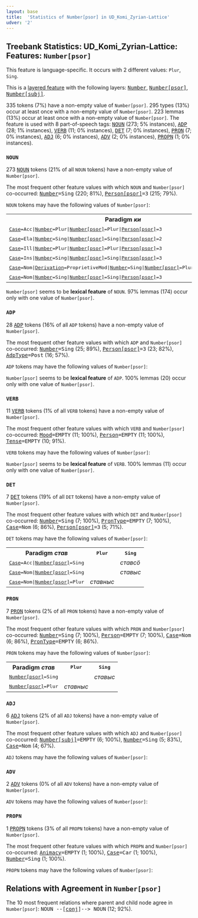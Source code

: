```yaml
---
layout: base
title:  'Statistics of Number[psor] in UD_Komi_Zyrian-Lattice'
udver: '2'
---
```


## Treebank Statistics: UD_Komi_Zyrian-Lattice: Features: `Number[psor]`

This feature is language-specific.
It occurs with 2 different values: `Plur`, `Sing`.

This is a <a href="../../u/overview/feat-layers.html">layered feature</a> with the following layers: <tt><a href="kpv_lattice-feat-Number.html">Number</a></tt>, <tt><a href="kpv_lattice-feat-Number-psor.html">Number[psor]</a></tt>, <tt><a href="kpv_lattice-feat-Number-subj.html">Number[subj]</a></tt>.

335 tokens (7%) have a non-empty value of `Number[psor]`.
295 types (13%) occur at least once with a non-empty value of `Number[psor]`.
223 lemmas (13%) occur at least once with a non-empty value of `Number[psor]`.
The feature is used with 8 part-of-speech tags: <tt><a href="kpv_lattice-pos-NOUN.html">NOUN</a></tt> (273; 5% instances), <tt><a href="kpv_lattice-pos-ADP.html">ADP</a></tt> (28; 1% instances), <tt><a href="kpv_lattice-pos-VERB.html">VERB</a></tt> (11; 0% instances), <tt><a href="kpv_lattice-pos-DET.html">DET</a></tt> (7; 0% instances), <tt><a href="kpv_lattice-pos-PRON.html">PRON</a></tt> (7; 0% instances), <tt><a href="kpv_lattice-pos-ADJ.html">ADJ</a></tt> (6; 0% instances), <tt><a href="kpv_lattice-pos-ADV.html">ADV</a></tt> (2; 0% instances), <tt><a href="kpv_lattice-pos-PROPN.html">PROPN</a></tt> (1; 0% instances).

### `NOUN`

273 <tt><a href="kpv_lattice-pos-NOUN.html">NOUN</a></tt> tokens (21% of all `NOUN` tokens) have a non-empty value of `Number[psor]`.

The most frequent other feature values with which `NOUN` and `Number[psor]` co-occurred: <tt><a href="kpv_lattice-feat-Number.html">Number</a></tt><tt>=Sing</tt> (220; 81%), <tt><a href="kpv_lattice-feat-Person-psor.html">Person[psor]</a></tt><tt>=3</tt> (215; 79%).

`NOUN` tokens may have the following values of `Number[psor]`:


<table>
  <tr><th>Paradigm <i>ки</i></th><th><tt>Plur</tt></th><th><tt>Sing</tt></th></tr>
  <tr><td><tt><tt><a href="kpv_lattice-feat-Case.html">Case</a></tt><tt>=Acc</tt>|<tt><a href="kpv_lattice-feat-Number.html">Number</a></tt><tt>=Plur</tt>|<tt><a href="kpv_lattice-feat-Number-psor.html">Number[psor]</a></tt><tt>=Plur</tt>|<tt><a href="kpv_lattice-feat-Person-psor.html">Person[psor]</a></tt><tt>=3</tt></tt></td><td><em>кияснысӧ</em></td><td></td></tr>
  <tr><td><tt><tt><a href="kpv_lattice-feat-Case.html">Case</a></tt><tt>=Ela</tt>|<tt><a href="kpv_lattice-feat-Number.html">Number</a></tt><tt>=Sing</tt>|<tt><a href="kpv_lattice-feat-Number-psor.html">Number[psor]</a></tt><tt>=Sing</tt>|<tt><a href="kpv_lattice-feat-Person-psor.html">Person[psor]</a></tt><tt>=2</tt></tt></td><td></td><td><em>кисьыд</em></td></tr>
  <tr><td><tt><tt><a href="kpv_lattice-feat-Case.html">Case</a></tt><tt>=Ill</tt>|<tt><a href="kpv_lattice-feat-Number.html">Number</a></tt><tt>=Plur</tt>|<tt><a href="kpv_lattice-feat-Number-psor.html">Number[psor]</a></tt><tt>=Plur</tt>|<tt><a href="kpv_lattice-feat-Person-psor.html">Person[psor]</a></tt><tt>=3</tt></tt></td><td><em>киясаныс</em></td><td></td></tr>
  <tr><td><tt><tt><a href="kpv_lattice-feat-Case.html">Case</a></tt><tt>=Ins</tt>|<tt><a href="kpv_lattice-feat-Number.html">Number</a></tt><tt>=Sing</tt>|<tt><a href="kpv_lattice-feat-Number-psor.html">Number[psor]</a></tt><tt>=Sing</tt>|<tt><a href="kpv_lattice-feat-Person-psor.html">Person[psor]</a></tt><tt>=3</tt></tt></td><td></td><td><em>кинас</em></td></tr>
  <tr><td><tt><tt><a href="kpv_lattice-feat-Case.html">Case</a></tt><tt>=Nom</tt>|<tt><a href="kpv_lattice-feat-Derivation.html">Derivation</a></tt><tt>=ProprietiveMod</tt>|<tt><a href="kpv_lattice-feat-Number.html">Number</a></tt><tt>=Sing</tt>|<tt><a href="kpv_lattice-feat-Number-psor.html">Number[psor]</a></tt><tt>=Plur</tt>|<tt><a href="kpv_lattice-feat-Person-psor.html">Person[psor]</a></tt><tt>=3</tt></tt></td><td><em>кианыс</em></td><td></td></tr>
  <tr><td><tt><tt><a href="kpv_lattice-feat-Case.html">Case</a></tt><tt>=Nom</tt>|<tt><a href="kpv_lattice-feat-Number.html">Number</a></tt><tt>=Sing</tt>|<tt><a href="kpv_lattice-feat-Number-psor.html">Number[psor]</a></tt><tt>=Sing</tt>|<tt><a href="kpv_lattice-feat-Person-psor.html">Person[psor]</a></tt><tt>=3</tt></tt></td><td></td><td><em>киыс</em></td></tr>
</table>

`Number[psor]` seems to be **lexical feature** of `NOUN`. 97% lemmas (174) occur only with one value of `Number[psor]`.

### `ADP`

28 <tt><a href="kpv_lattice-pos-ADP.html">ADP</a></tt> tokens (16% of all `ADP` tokens) have a non-empty value of `Number[psor]`.

The most frequent other feature values with which `ADP` and `Number[psor]` co-occurred: <tt><a href="kpv_lattice-feat-Number.html">Number</a></tt><tt>=Sing</tt> (25; 89%), <tt><a href="kpv_lattice-feat-Person-psor.html">Person[psor]</a></tt><tt>=3</tt> (23; 82%), <tt><a href="kpv_lattice-feat-AdpType.html">AdpType</a></tt><tt>=Post</tt> (16; 57%).

`ADP` tokens may have the following values of `Number[psor]`:


`Number[psor]` seems to be **lexical feature** of `ADP`. 100% lemmas (20) occur only with one value of `Number[psor]`.

### `VERB`

11 <tt><a href="kpv_lattice-pos-VERB.html">VERB</a></tt> tokens (1% of all `VERB` tokens) have a non-empty value of `Number[psor]`.

The most frequent other feature values with which `VERB` and `Number[psor]` co-occurred: <tt><a href="kpv_lattice-feat-Mood.html">Mood</a></tt><tt>=EMPTY</tt> (11; 100%), <tt><a href="kpv_lattice-feat-Person.html">Person</a></tt><tt>=EMPTY</tt> (11; 100%), <tt><a href="kpv_lattice-feat-Tense.html">Tense</a></tt><tt>=EMPTY</tt> (10; 91%).

`VERB` tokens may have the following values of `Number[psor]`:


`Number[psor]` seems to be **lexical feature** of `VERB`. 100% lemmas (11) occur only with one value of `Number[psor]`.

### `DET`

7 <tt><a href="kpv_lattice-pos-DET.html">DET</a></tt> tokens (19% of all `DET` tokens) have a non-empty value of `Number[psor]`.

The most frequent other feature values with which `DET` and `Number[psor]` co-occurred: <tt><a href="kpv_lattice-feat-Number.html">Number</a></tt><tt>=Sing</tt> (7; 100%), <tt><a href="kpv_lattice-feat-PronType.html">PronType</a></tt><tt>=EMPTY</tt> (7; 100%), <tt><a href="kpv_lattice-feat-Case.html">Case</a></tt><tt>=Nom</tt> (6; 86%), <tt><a href="kpv_lattice-feat-Person-psor.html">Person[psor]</a></tt><tt>=3</tt> (5; 71%).

`DET` tokens may have the following values of `Number[psor]`:


<table>
  <tr><th>Paradigm <i>став</i></th><th><tt>Plur</tt></th><th><tt>Sing</tt></th></tr>
  <tr><td><tt><tt><a href="kpv_lattice-feat-Case.html">Case</a></tt><tt>=Acc</tt>|<tt><a href="kpv_lattice-feat-Number-psor.html">Number[psor]</a></tt><tt>=Sing</tt></tt></td><td></td><td><em>ставсӧ</em></td></tr>
  <tr><td><tt><tt><a href="kpv_lattice-feat-Case.html">Case</a></tt><tt>=Nom</tt>|<tt><a href="kpv_lattice-feat-Number-psor.html">Number[psor]</a></tt><tt>=Sing</tt></tt></td><td></td><td><em>ставыс</em></td></tr>
  <tr><td><tt><tt><a href="kpv_lattice-feat-Case.html">Case</a></tt><tt>=Nom</tt>|<tt><a href="kpv_lattice-feat-Number-psor.html">Number[psor]</a></tt><tt>=Plur</tt></tt></td><td><em>ставныс</em></td><td></td></tr>
</table>

### `PRON`

7 <tt><a href="kpv_lattice-pos-PRON.html">PRON</a></tt> tokens (2% of all `PRON` tokens) have a non-empty value of `Number[psor]`.

The most frequent other feature values with which `PRON` and `Number[psor]` co-occurred: <tt><a href="kpv_lattice-feat-Number.html">Number</a></tt><tt>=Sing</tt> (7; 100%), <tt><a href="kpv_lattice-feat-Person.html">Person</a></tt><tt>=EMPTY</tt> (7; 100%), <tt><a href="kpv_lattice-feat-Case.html">Case</a></tt><tt>=Nom</tt> (6; 86%), <tt><a href="kpv_lattice-feat-PronType.html">PronType</a></tt><tt>=EMPTY</tt> (6; 86%).

`PRON` tokens may have the following values of `Number[psor]`:


<table>
  <tr><th>Paradigm <i>став</i></th><th><tt>Plur</tt></th><th><tt>Sing</tt></th></tr>
  <tr><td><tt><tt><a href="kpv_lattice-feat-Number-psor.html">Number[psor]</a></tt><tt>=Sing</tt></tt></td><td></td><td><em>ставыс</em></td></tr>
  <tr><td><tt><tt><a href="kpv_lattice-feat-Number-psor.html">Number[psor]</a></tt><tt>=Plur</tt></tt></td><td><em>ставныс</em></td><td></td></tr>
</table>

### `ADJ`

6 <tt><a href="kpv_lattice-pos-ADJ.html">ADJ</a></tt> tokens (2% of all `ADJ` tokens) have a non-empty value of `Number[psor]`.

The most frequent other feature values with which `ADJ` and `Number[psor]` co-occurred: <tt><a href="kpv_lattice-feat-Number-subj.html">Number[subj]</a></tt><tt>=EMPTY</tt> (6; 100%), <tt><a href="kpv_lattice-feat-Number.html">Number</a></tt><tt>=Sing</tt> (5; 83%), <tt><a href="kpv_lattice-feat-Case.html">Case</a></tt><tt>=Nom</tt> (4; 67%).

`ADJ` tokens may have the following values of `Number[psor]`:


### `ADV`

2 <tt><a href="kpv_lattice-pos-ADV.html">ADV</a></tt> tokens (0% of all `ADV` tokens) have a non-empty value of `Number[psor]`.

`ADV` tokens may have the following values of `Number[psor]`:


### `PROPN`

1 <tt><a href="kpv_lattice-pos-PROPN.html">PROPN</a></tt> tokens (3% of all `PROPN` tokens) have a non-empty value of `Number[psor]`.

The most frequent other feature values with which `PROPN` and `Number[psor]` co-occurred: <tt><a href="kpv_lattice-feat-Animacy.html">Animacy</a></tt><tt>=EMPTY</tt> (1; 100%), <tt><a href="kpv_lattice-feat-Case.html">Case</a></tt><tt>=Car</tt> (1; 100%), <tt><a href="kpv_lattice-feat-Number.html">Number</a></tt><tt>=Sing</tt> (1; 100%).

`PROPN` tokens may have the following values of `Number[psor]`:


## Relations with Agreement in `Number[psor]`

The 10 most frequent relations where parent and child node agree in `Number[psor]`:
<tt>NOUN --[<tt><a href="kpv_lattice-dep-conj.html">conj</a></tt>]--> NOUN</tt> (12; 92%).

